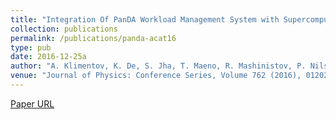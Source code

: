 ```yaml
---
title: "Integration Of PanDA Workload Management System with Supercomputers for ATLAS and Data-Intensive Sciences"
collection: publications
permalink: /publications/panda-acat16
type: pub
date: 2016-12-25a
author: "A. Klimentov, K. De, S. Jha, T. Maeno, R. Mashinistov, P. Nilsson,  A. Novikov, D. Oleynik, S. Panitkin, A.Poyda, K.F.Read, E. Ryabinkin, A. Teslyuk, J.C. Wells and T. Wenaus"
venue: "Journal of Physics: Conference Series, Volume 762 (2016), 012021, 17th International Workshop on Advanced Computing and Analysis Techniques in Physics Research (ACAT 2016, Valparaiso, Chile, 20160118, 20160122)"
---
```

[Paper URL](\url{http://iopscience.iop.org/article/10.1088/1742-6596/762/1/012021/pdf})
